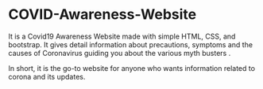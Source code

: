 # COVID-Awareness-Website
It is a Covid19 Awareness Website made with simple HTML, CSS, and bootstrap.
It gives detail information about precautions, symptoms and the causes of Coronavirus guiding you about the various myth busters .

In short, it is the go-to website for anyone who wants information related to corona and its updates.






